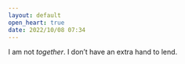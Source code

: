 ```yaml
---
layout: default
open_heart: true
date: 2022/10/08 07:34
---
```


I am not _together_. I don’t have an extra hand to lend.
